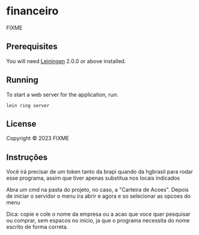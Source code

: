 # financeiro

FIXME

## Prerequisites

You will need [Leiningen][] 2.0.0 or above installed.

[leiningen]: https://github.com/technomancy/leiningen

## Running

To start a web server for the application, run:

    lein ring server

## License

Copyright © 2023 FIXME

## Instruções

Você irá precisar de um token tanto da brapi quando da hgbrasil para rodar esse programa, assim que tiver apenas substitua nos locais indicados

Abra um cmd na pasta do projeto, no caso, a "Carteira de Acoes". Depois de iniciar o servidor o menu ira abrir e agora e so selecionar as opcoes do menu

Dica: copie e cole o nome da empresa ou a acao que voce quer pesquisar ou comprar, sem espacos no inicio, ja que o programa necessita do nome escrito de forma correta.
